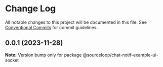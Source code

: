 # Change Log

All notable changes to this project will be documented in this file.
See [Conventional Commits](https://conventionalcommits.org) for commit guidelines.

## 0.0.1 (2023-11-28)

**Note:** Version bump only for package @sourceloop/chat-notif-example-ui-socket
